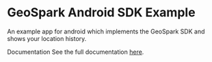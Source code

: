 # GeoSpark Android SDK Example

An example app for android which implements the GeoSpark SDK and shows your location history.

Documentation
See the full documentation [here](https://geospark.co/docs/android).
